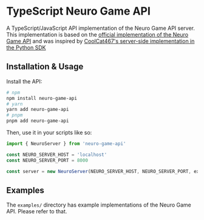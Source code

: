 # TypeScript Neuro Game API

A TypeScript/JavaScript API implementation of the Neuro Game API server. This implementation is based on the [official implementation of the Neuro Game API](https://github.com/VedalAI/neuro-sdk/blob/main/API/SPECIFICATION.md) and was inspired by [CoolCat467's server-side implementation in the Python SDK](https://github.com/CoolCat467/Neuro-API/blob/main/src/neuro_api/server.py)

## Installation & Usage

Install the API:

```bash
# npm
npm install neuro-game-api
# yarn
yarn add neuro-game-api
# pnpm
pnpm add neuro-game-api
```

Then, use it in your scripts like so:

```ts
import { NeuroServer } from 'neuro-game-api'

const NEURO_SERVER_HOST = 'localhost'
const NEURO_SERVER_PORT = 8000

const server = new NeuroServer(NEURO_SERVER_HOST, NEURO_SERVER_PORT, extraConfigs /* extra configs that are kinda unused for now */)
```

## Examples

The `examples/` directory has example implementations of the Neuro Game API. Please refer to that.
